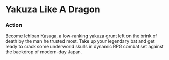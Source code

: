 # Yakuza Like A Dragon

### Action

Become Ichiban Kasuga, a low-ranking yakuza grunt left on the brink of death by the man he trusted most. Take up your legendary bat and get ready to crack some underworld skulls in dynamic RPG combat set against the backdrop of modern-day Japan.